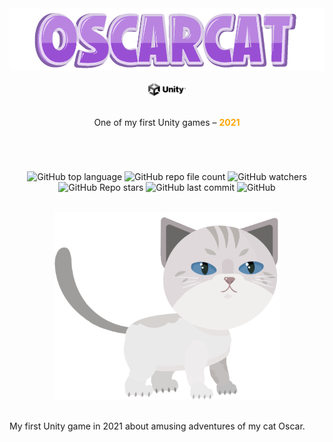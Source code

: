 <div align="center">
<img height="100" width="550" src="readme_assets/logogame.png" />
</div>
<br>
<div align = "center">
<a href="https://github.com/topics/unity">
<img height="20" width="60" src="readme_assets/unity-logo.jpg" />
</a>
</div>
<br>
<p align="center"> One of my first Unity games – <span style="color:orange"><b>2021</b></span></p>

#

<br>

<div align="center">

![GitHub top language](https://img.shields.io/github/languages/top/daridakr/oscarcat?style=flat-square)
![GitHub repo file count](https://img.shields.io/github/directory-file-count/daridakr/oscarcat?style=flat-square)
![GitHub watchers](https://img.shields.io/github/watchers/daridakr/oscarcat?style=flat-square)
![GitHub Repo stars](https://img.shields.io/github/stars/daridakr/oscarcat?style=flat-square)
![GitHub last commit](https://img.shields.io/github/last-commit/daridakr/oscarcat?style=flat-square)
![GitHub](https://img.shields.io/github/license/daridakr/oscarcat?style=flat-square)
</div>

<br>

<div align="center">
<img height="300" width="360" src="readme_assets/oscarChar.png" />
</div>

<br>

My first Unity game in 2021 about amusing adventures of my cat Oscar. 

<!-- 
Это аркадный 2D платформер. В процессе разработки использовался в большом объеме материал по программированию и алгоритмизации. Были отработаны навыки владения методами надежного программирования и эффективности разработки в Visual Studio с использованием C# и Unity.

<br>

## Relevance

Self-isolation and quarantine alongside the drastic change of established daily routine has resulted in **ignorance and messiness** of business and task planning. The pace of life today has increased so much that keeping everything in one head is almost impossible. Excluding current circumstances, this application doesn't lose its usefulness. For a person working in any company, it's necessary to `keep track of his business` and make sure not to miss out anything, as an example. In fact, every omission can be fraught with financial cost.

<br>

## Issues
  - Help user to manage the tasks properly
  - Build the functional, information and graphic application architectures
  - Provide the neat and intuitive to the user interface 
  - Develop the necessary structured algorithms

<br>

## Resolving
Following an already proven **Kanban system**, three groups of tasks were provided for the user. That will enable view the state of all tasks at a given time. You can be guided by number of your tasks for today and number of all tasks in the total tailored to your needs and free time so you can determine the task load of current day. Use `importance level of task` for easy task sorting. Add a task `description` or set a `deadline` if it's needed. 

<br>

## Demonstration
https://user-images.githubusercontent.com/68112632/203307632-ef283c07-9208-4e62-bf9b-f08fb0ae5ad5.mp4

<br>

## Conclusion
Having studied and analyzed all the information about the user's needs, it was possible to clearly determine what exactly in this application should be gathered for the proper tasks organization. **The main pillar** and **foundation** of the development was providing the user with **free of actions** and allowing to use his discretion by giving him everything necessary for the best planning and task organization. There is no tight binding to `user task` definition. This makes it possible to adding and creating lists/schedule consisting of **whatever you want**. For example, `shopping list`, `movies list`, `book list`, `projects and ideas`...

<br>

## Download
Download [Leaderplan.rar](https://drive.google.com/file/d/1UVoRCXbue57vktzYM24p5obLC7CqA5Qn/view?usp=sharing)

-->
